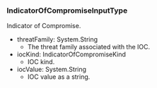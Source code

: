 ### IndicatorOfCompromiseInputType
Indicator of Compromise.

- threatFamily: System.String
  - The threat family associated with the IOC.
- iocKind: IndicatorOfCompromiseKind
  - IOC kind.
- iocValue: System.String
  - IOC value as a string.
